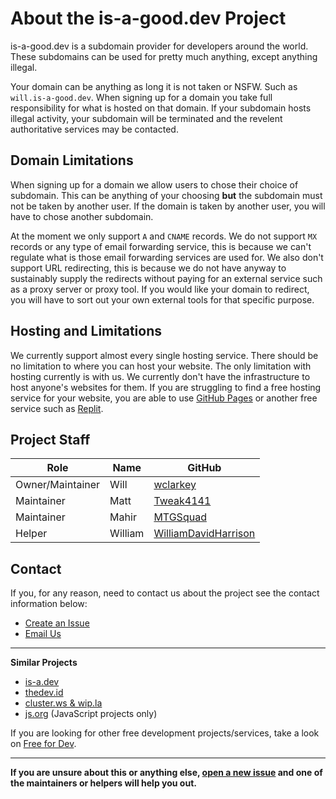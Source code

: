 # About the is-a-good.dev Project
is-a-good.dev is a subdomain provider for developers around the world. These subdomains can be used for pretty much anything, except anything illegal.

Your domain can be anything as long it is not taken or NSFW. Such as `will.is-a-good.dev`.
When signing up for a domain you take full responsibility for what is hosted on that domain. If your subdomain hosts illegal activity, your subdomain will be terminated and the revelent authoritative services may be contacted.

## Domain Limitations
When signing up for a domain we allow users to chose their choice of subdomain. This can be anything of your choosing **but** the subdomain must not be taken by another user.
If the domain is taken by another user, you will have to chose another subdomain.

At the moment we only support `A` and `CNAME` records. We do not support `MX` records or any type of email forwarding service, this is because we can't regulate what is those email forwarding services are used for. 
We also don't support URL redirecting, this is because we do not have anyway to sustainably supply the redirects without paying for an external service such as a proxy server or proxy tool.
If you would like your domain to redirect, you will have to sort out your own external tools for that specific purpose. 

## Hosting and Limitations
We currently support almost every single hosting service. There should be no limitation to where you can host your website. 
The only limitation with hosting currently is with us. We currently don't have the infrastructure to host anyone's websites for them. If you are struggling to find a free hosting service for your website, you are able to use [GitHub Pages](https://docs.github.com/en/pages/getting-started-with-github-pages/about-github-pages) or another free service such as [Replit](https://replit.com).

 ## Project Staff
| **Role** | **Name** | **GitHub** |
|------------------|------|-------------------------------------------|
| Owner/Maintainer | Will | [wclarkey](https://github.com/wclarkey) |
| Maintainer | Matt | [Tweak4141](https://github.com/tweak4141) |
| Maintainer | Mahir | [MTGSquad](https://github.com/mtgsquad) |
| Helper | William | [WilliamDavidHarrison](https://github.com/williamdavidharrison) |

## Contact
If you, for any reason, need to contact us about the project see the contact information below:
- [Create an Issue](https://github.com/is-a-good-dev/register/issues/new)
- [Email Us](mailto:will@is-a-good.dev)

---
**Similar Projects**
- [is-a.dev](https://github.com/is-a-dev/register)
- [thedev.id](https://github.com/fransallen/thedev.id)
- [cluster.ws & wip.la](https://github.com/Olivr/free-domain)
- [js.org](https://github.com/js-org/js.org) (JavaScript projects only)

If you are looking for other free development projects/services, take a look on [Free for Dev](https://free-for.dev).

---
**If you are unsure about this or anything else, [open a new issue](https://github.com/is-a-good-dev/register/issues/new) and one of the maintainers or helpers will help you out.**
